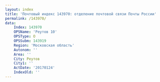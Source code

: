 ```yaml
---
layout: index
title: 'Почтовый индекс 143970: отделение почтовой связи Почты России'
permalink: /143970/
data:
    Index: 143970
    OPSName: 'Реутов 10'
    OPSType: О
    OPSSubm: 143919
    Region: 'Московская область'
    Autonom: ''
    Area: ''
    City: Реутов
    City1: ''
    ActDate: '20170124'
    IndexOld: ''
---
```

